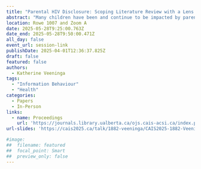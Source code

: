 ```yaml
---
title: "Parental HIV Disclosure: Scoping Literature Review with a Lens on Information Behavior"
abstract: "Many children have been and continue to be impacted by parents living with HIV/AIDS and disclosure of parental positive HIV/AIDS status to their children has multiple benefits. Research has been done on the prevalence and influencing factors of parental HIV disclosure however many identified gaps in research have not yet been fulfilled. The application of an information behavior theoretical framework may enable an opportunity to fulfill such research gaps. This is a scoping literature review that aims to align previously identified research findings about parental HIV disclosure to opportunities that may benefit from the application of information behavior theory and answer the questions: 1) What research has been done about parental HIV disclosure? 2) How has information theory been applied to research about parental HIV/AIDS disclosure?"
location: Rowe 1007 and Zoom A
date: 2025-05-28T9:25:00.763Z
date_end: 2025-05-28T9:50:00.471Z
all_day: false
event_url: session-link
publishDate: 2025-04-01T12:36:37.825Z
draft: false
featured: false
authors:
  - Katherine Veeninga
tags:
  - "Information Behaviour"
  - "Health"
categories:
  - Papers
  - In-Person
links:
  - name: Proceedings
    url: 'https://journals.library.ualberta.ca/ojs.cais-acsi.ca/index.php/cais-asci/article/view/1882'
url-slides: 'https://cais2025.ca/talk/1882-veeninga/CAIS2025-1882-Veeninga-Slides.pptx'

#image:
##  filename: featured
##  focal_point: Smart
##  preview_only: false
---
```

